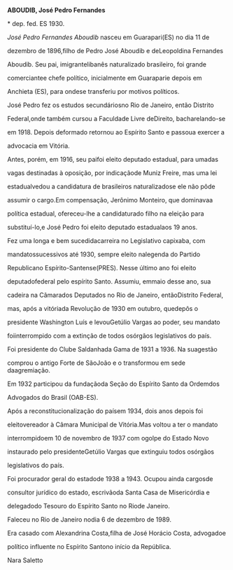 **ABOUDIB, José Pedro Fernandes**



\* dep. fed. ES 1930.



*José Pedro Fernandes Aboudib* nasceu em Guarapari(ES) no dia 11 de

dezembro de 1896,filho de Pedro José Aboudib e deLeopoldina Fernandes

Aboudib. Seu pai, imigrantelibanês naturalizado brasileiro, foi grande

comerciantee chefe político, inicialmente em Guaraparie depois em

Anchieta (ES), para ondese transferiu por motivos políticos.



José Pedro fez os estudos secundáriosno Rio de Janeiro, então Distrito

Federal,onde também cursou a Faculdade Livre deDireito, bacharelando-se

em 1918. Depois deformado retornou ao Espírito Santo e passoua exercer a

advocacia em Vitória.



Antes, porém, em 1916, seu paifoi eleito deputado estadual, para umadas

vagas destinadas à oposição, por indicaçãode Muniz Freire, mas uma lei

estadualvedou a candidatura de brasileiros naturalizadose ele não pôde

assumir o cargo.Em compensação, Jerônimo Monteiro, que dominavaa

política estadual, ofereceu-lhe a candidaturado filho na eleição para

substituí-lo,e José Pedro foi eleito deputado estadualaos 19 anos.



Fez uma longa e bem sucedidacarreira no Legislativo capixaba, com

mandatossucessivos até 1930, sempre eleito nalegenda do Partido

Republicano Espírito-Santense(PRES). Nesse último ano foi eleito

deputadofederal pelo espírito Santo. Assumiu, emmaio desse ano, sua

cadeira na Câmarados Deputados no Rio de Janeiro, entãoDistrito Federal,

mas, após a vitóriada Revolução de 1930 em outubro, quedepôs o

presidente Washington Luís e levouGetúlio Vargas ao poder, seu mandato

foiinterrompido com a extinção de todos osórgãos legislativos do país.



Foi presidente do Clube Saldanhada Gama de 1931 a 1936. Na suagestão

comprou o antigo Forte de SãoJoão e o transformou em sede daagremiação.

Em 1932 participou da fundaçãoda Seção do Espírito Santo da Ordemdos

Advogados do Brasil (OAB-ES).



Após a reconstitucionalização do paísem 1934, dois anos depois foi

eleitovereador à Câmara Municipal de Vitória.Mas voltou a ter o mandato

interrompidoem 10 de novembro de 1937 com ogolpe do Estado Novo

instaurado pelo presidenteGetúlio Vargas que extinguiu todos osórgãos

legislativos do país.



Foi procurador geral do estadode 1938 a 1943. Ocupou ainda cargosde

consultor jurídico do estado, escrivãoda Santa Casa de Misericórdia e

delegadodo Tesouro do Espírito Santo no Riode Janeiro.



Faleceu no Rio de Janeiro nodia 6 de dezembro de 1989.



Era casado com Alexandrina Costa,filha de José Horácio Costa, advogadoe

político influente no Espírito Santono início da República.



Nara Saletto



